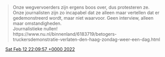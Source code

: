 > Onze wegvervoerders zijn ergens boos over, dus protesteren ze\. Onze journalisten zijn zo incapabel dat ze alleen maar vertellen dat er gedemonstreerd wordt, maar niet waarvoor\. Geen interview, alleen maar omstandigheden\.   
> Journalistieke nullen\!  
>  https://www\.nu\.nl/binnenland/6183719/betogers\-truckersdemonstratie\-verlaten\-den\-haag\-zondag\-weer\-een\-dag\.html

<img src="../../media/tweet.ico" width="12" /> [Sat Feb 12 22:09:57 +0000 2022](https://twitter.com/DromerDenker/status/1492622027756388359)
